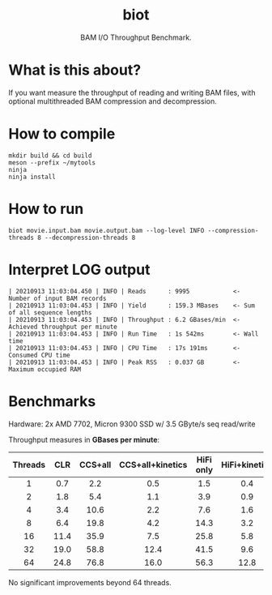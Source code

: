 <h1 align="center">biot</h1>
<p align="center">BAM I/O Throughput Benchmark.</p>

# What is this about?
If you want measure the throughput of reading and writing BAM files, with
optional multithreaded BAM compression and decompression.

# How to compile

    mkdir build && cd build
    meson --prefix ~/mytools
    ninja
    ninja install

# How to run

    biot movie.input.bam movie.output.bam --log-level INFO --compression-threads 8 --decompression-threads 8

# Interpret LOG output

    | 20210913 11:03:04.450 | INFO | Reads      : 9995            <- Number of input BAM records
    | 20210913 11:03:04.453 | INFO | Yield      : 159.3 MBases    <- Sum of all sequence lengths
    | 20210913 11:03:04.453 | INFO | Throughput : 6.2 GBases/min  <- Achieved throughput per minute
    | 20210913 11:03:04.453 | INFO | Run Time   : 1s 542ms        <- Wall time
    | 20210913 11:03:04.453 | INFO | CPU Time   : 17s 191ms       <- Consumed CPU time
    | 20210913 11:03:04.453 | INFO | Peak RSS   : 0.037 GB        <- Maximum occupied RAM

# Benchmarks

Hardware: 2x AMD 7702, Micron 9300 SSD w/ 3.5 GByte/s seq read/write

Throughput measures in **GBases per minute**:

| Threads |  CLR  | CCS+all | CCS+all+kinetics | HiFi only | HiFi+kinetics |
| :-----: | :---: | :-----: | :--------------: | :-------: | :-----------: |
|    1    |  0.7  |   2.2   |       0.5        |    1.5    |      0.4      |
|    2    |  1.8  |   5.4   |       1.1        |    3.9    |      0.9      |
|    4    |  3.4  |  10.6   |       2.2        |    7.6    |      1.6      |
|    8    |  6.4  |  19.8   |       4.2        |   14.3    |      3.2      |
|   16    | 11.4  |  35.9   |       7.5        |   25.8    |      5.8      |
|   32    | 19.0  |  58.8   |       12.4       |   41.5    |      9.6      |
|   64    | 24.8  |  76.8   |       16.0       |   56.3    |     12.8      |

No significant improvements beyond 64 threads.
